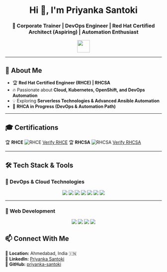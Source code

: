 <h1 align="center">Hi 👋, I'm Priyanka Santoki</h1>
<h3 align="center">🚀 Corporate Trainer | DevOps Engineer | Red Hat Certified Architect (Aspiring) | Automation Enthusiast</h3>

<p align="center">
  <img src="https://media.giphy.com/media/hvRJCLFzcasrR4ia7z/giphy.gif" width="40">
</p>

---

## 🚀 **About Me**
- 🏆 **Red Hat Certified Engineer (RHCE) | RHCSA**
- 🔥 Passionate about **Cloud, Kubernetes, OpenShift, and DevOps Automation**
- 💡 Exploring **Serverless Technologies & Advanced Ansible Automation**
- 🎯 **RHCA in Progress (DevOps & Automation Path)**

---

## **🎓 Certifications**

  🏆 **RHCE**  ![RHCE](https://img.shields.io/badge/RHCE-Certified-red?style=flat&logo=redhat)   [Verify RHCE](https://rhtapps.redhat.com/verify?certId=YOUR_CERT_ID) 
  🏆 **RHCSA**  ![RHCSA](https://img.shields.io/badge/RHCSA-Certified-red?style=flat&logo=redhat)  [Verify RHCSA](https://rhtapps.redhat.com/verify?certId=YOUR_CERT_ID) 

---

## **🛠️ Tech Stack & Tools**
### **🚀 DevOps & Cloud Technologies**
<p align="center">
  <img src="https://img.shields.io/badge/Linux-FCC624?style=for-the-badge&logo=linux&logoColor=black" />
  <img src="https://img.shields.io/badge/RedHat-EE0000?style=for-the-badge&logo=redhat&logoColor=white" />
  <img src="https://img.shields.io/badge/AWS-232F3E?style=for-the-badge&logo=amazon-aws&logoColor=white" />
  <img src="https://img.shields.io/badge/Terraform-7B42BC?style=for-the-badge&logo=terraform&logoColor=white" />
  <img src="https://img.shields.io/badge/Docker-2496ED?style=for-the-badge&logo=docker&logoColor=white" />
  <img src="https://img.shields.io/badge/Kubernetes-326CE5?style=for-the-badge&logo=kubernetes&logoColor=white" />
  <img src="https://img.shields.io/badge/Ansible-000000?style=for-the-badge&logo=ansible&logoColor=white" />
</p>

---

### **🎨 Web Development**
<p align="center">
  <img src="https://img.shields.io/badge/HTML5-E34F26?style=for-the-badge&logo=html5&logoColor=white" />
  <img src="https://img.shields.io/badge/CSS3-1572B6?style=for-the-badge&logo=css3&logoColor=white" />
  <img src="https://img.shields.io/badge/JavaScript-F7DF1E?style=for-the-badge&logo=javascript&logoColor=black" />
  <img src="https://img.shields.io/badge/React-20232A?style=for-the-badge&logo=react&logoColor=61DAFB" />
</p>



## **📫 Connect With Me**
📍 **Location:** Ahmedabad, India 🇮🇳  
🔗 **LinkedIn:** [Priyanka Santoki](https://www.linkedin.com/in/priyannkasantoki/)  
🔗 **GitHub:** [priyanka-santoki](https://github.com/priyannkasantoki1)  
 
